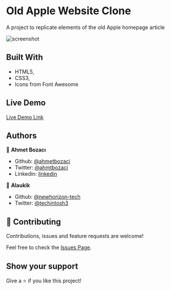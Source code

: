 
# Old Apple Website Clone 

A project to replicate elements of the old Apple homepage article

![screenshot](./img/screenshot.png)

## Built With

- HTML5,
- CSS3,
- Icons from Font Awesome 




## Live Demo

[Live Demo Link](https://ahmetbozaci.github.io/old-apple-website-clone/ )



## Authors

👤 **Ahmet Bozacı**

- Github: [@ahmetbozaci ](https://github.com/ahmetbozaci )
- Twitter: [@ahmtbozaci](https://twitter.com/ahmtbozaci)
- Linkedin: [linkedin](https://linkedin.com/in/meron-ogbai-467414198/)

👤 **Alaukik**

- Github: [@newhorizon-tech](https://github.com/newhorizon-tech)
- Twitter: [@techintosh3](https://twitter.com/techintosh3)

## 🤝 Contributing

Contributions, issues and feature requests are welcome!

Feel free to check the  [Issues Page](https://github.com/ahmetbozaci/old-apple-website-clone/issues).

## Show your support

Give a ⭐️ if you like this project!
